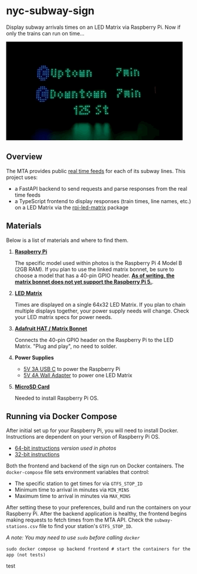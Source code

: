# nyc-subway-sign
Display subway arrivals times on an LED Matrix via Raspberry Pi. Now if only the trains can run on time...

![](demo.gif)

## Overview
The MTA provides public [real time feeds](https://api.mta.info/#/subwayRealTimeFeeds) for each of its subway lines. This project uses:
- a FastAPI backend to send requests and parse responses from the real time feeds 
- a TypeScript frontend to display responses (train times, line names, etc.) on a LED Matrix via the [rpi-led-matrix](https://www.npmjs.com/package/rpi-led-matrix) package

## Materials
Below is a list of materials and where to find them. 

1. [**Raspberry Pi**](https://www.adafruit.com/product/4292)

    The specific model used within photos is the Raspberry Pi 4 Model B (2GB RAM). If you plan to use the linked matrix bonnet, be sure to choose a model that has a 40-pin GPIO header. [**As of writing, the matrix bonnet does not yet support the Raspberry Pi 5.**](https://github.com/hzeller/rpi-rgb-led-matrix/issues/1603). 


2. [**LED Matrix**](https://www.adafruit.com/product/2278)
    
    Times are displayed on a single 64x32 LED Matrix. If you plan to chain multiple displays together, your power supply needs will change. Check your LED matrix specs for power needs.

3. [**Adafruit HAT / Matrix Bonnet**](https://www.adafruit.com/product/3211)
    
    Connects the 40-pin GPIO header on the Raspberry Pi to the LED Matrix. "Plug and play", no need to solder. 

4. **Power Supplies**

    - [5V 3A USB C](https://www.amazon.com/gp/product/B08523QCT6/) to power the Raspberry Pi
    - [5V 4A Wall Adapter](https://www.amazon.com/gp/product/B087LY41PV/) to power one LED Matrix


5. [**MicroSD Card**](https://www.amazon.com/gp/product/B08TJTB8XS/)
    
    Needed to install Raspberry Pi OS.


## Running via Docker Compose
After initial set up for your Raspberry Pi, you will need to install Docker. Instructions are dependent on your version of Raspberry Pi OS. 

- [64-bit instructions](https://docs.docker.com/engine/install/debian/) *version used in photos*
- [32-bit instructions](https://docs.docker.com/engine/install/raspberry-pi-os/)

Both the frontend and backend of the sign run on Docker containers. The `docker-compose` file sets environment variables that control:

- The specific station to get times for via `GTFS_STOP_ID`
- Minimum time to arrival in minutes via `MIN_MINS`
- Maximum time to arrival in minutes via `MAX_MINS`

After setting these to your preferences, build and run the containers on your Raspberry Pi. After the backend application is healthy, the frontend begins making requests to fetch times from the MTA API. Check the `subway-stations.csv` file to find your station's `GTFS_STOP_ID`.

*A note: You may need to use `sudo` before calling `docker`*

```
sudo docker compose up backend frontend # start the containers for the app (not tests)
```
test